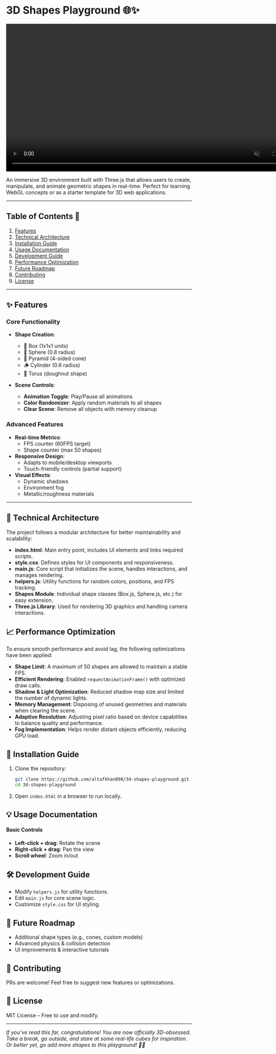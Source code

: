 # 3D Shapes Playground 🌐✨

<video src="./preview/3d playground.mp4" controls autoplay loop muted width="800"></video>

An immersive 3D environment built with Three.js that allows users to create, manipulate, and animate geometric shapes in real-time. Perfect for learning WebGL concepts or as a starter template for 3D web applications.

---

## Table of Contents 📑
1. [Features](#-features)
2. [Technical Architecture](#-technical-architecture)
3. [Installation Guide](#-installation-guide)
4. [Usage Documentation](#-usage-documentation)
5. [Development Guide](#-development-guide)
6. [Performance Optimization](#-performance-optimization)
7. [Future Roadmap](#-future-roadmap)
8. [Contributing](#-contributing)
9. [License](#-license)

---

## ✨ Features

### Core Functionality
- **Shape Creation**:
  - 🧊 Box (1x1x1 units)
  - 🔵 Sphere (0.8 radius)
  - 🔺 Pyramid (4-sided cone)
  - 🪵 Cylinder (0.6 radius)
  - 🍩 Torus (doughnut shape)
  
- **Scene Controls**:
  - **Animation Toggle**: Play/Pause all animations
  - **Color Randomizer**: Apply random materials to all shapes
  - **Clear Scene**: Remove all objects with memory cleanup

### Advanced Features
- **Real-time Metrics**:
  - FPS counter (60FPS target)
  - Shape counter (max 50 shapes)
- **Responsive Design**:
  - Adapts to mobile/desktop viewports
  - Touch-friendly controls (partial support)
- **Visual Effects**:
  - Dynamic shadows
  - Environment fog
  - Metallic/roughness materials

---

## 📝 Technical Architecture  
The project follows a modular architecture for better maintainability and scalability:

- **index.html**: Main entry point, includes UI elements and links required scripts.
- **style.css**: Defines styles for UI components and responsiveness.
- **main.js**: Core script that initializes the scene, handles interactions, and manages rendering.
- **helpers.js**: Utility functions for random colors, positions, and FPS tracking.
- **Shapes Module**: Individual shape classes (Box.js, Sphere.js, etc.) for easy extension.
- **Three.js Library**: Used for rendering 3D graphics and handling camera interactions.

## 📈 Performance Optimization  
To ensure smooth performance and avoid lag, the following optimizations have been applied:  

- **Shape Limit**: A maximum of 50 shapes are allowed to maintain a stable FPS.  
- **Efficient Rendering**: Enabled `requestAnimationFrame()` with optimized draw calls.  
- **Shadow & Light Optimization**: Reduced shadow map size and limited the number of dynamic lights.  
- **Memory Management**: Disposing of unused geometries and materials when clearing the scene.  
- **Adaptive Resolution**: Adjusting pixel ratio based on device capabilities to balance quality and performance.  
- **Fog Implementation**: Helps render distant objects efficiently, reducing GPU load. 

## 🚀 Installation Guide  
1. Clone the repository:  
   ```bash
   git clone https://github.com/altafkhan098/3d-shapes-playground.git
   cd 3d-shapes-playground
   ```  
2. Open `index.html` in a browser to run locally.


## 💡 Usage Documentation  
#### Basic Controls  
- **Left-click + drag**: Rotate the scene  
- **Right-click + drag**: Pan the view  
- **Scroll wheel**: Zoom in/out 


## 🛠️ Development Guide  
- Modify `helpers.js` for utility functions.  
- Edit `main.js` for core scene logic.  
- Customize `style.css` for UI styling. 

## 📌 Future Roadmap  
- Additional shape types (e.g., cones, custom models)  
- Advanced physics & collision detection  
- UI improvements & interactive tutorials  

## 🤝 Contributing  
PRs are welcome! Feel free to suggest new features or optimizations.  

## 📝 License  
MIT License – Free to use and modify.  

---
_If you’ve read this far, congratulations! You are now officially 3D-obsessed. Take a break, go outside, and stare at some real-life cubes for inspiration. Or better yet, go add more shapes to this playground! 🚀😂_
